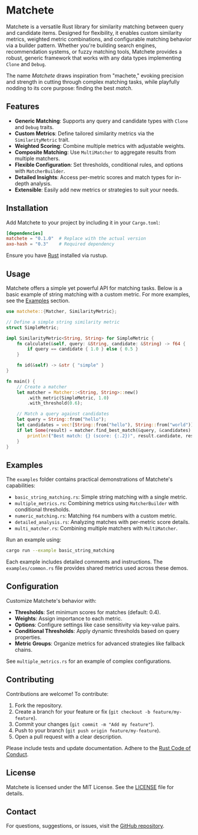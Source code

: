 # Matchete

Matchete is a versatile Rust library for similarity matching between query and candidate items. Designed for flexibility, it enables custom similarity metrics, weighted metric combinations, and configurable matching behavior via a builder pattern. Whether you're building search engines, recommendation systems, or fuzzy matching tools, Matchete provides a robust, generic framework that works with any data types implementing `Clone` and `Debug`.

The name *Matchete* draws inspiration from "machete," evoking precision and strength in cutting through complex matching tasks, while playfully nodding to its core purpose: finding the best *match*.

## Features

- **Generic Matching**: Supports any query and candidate types with `Clone` and `Debug` traits.
- **Custom Metrics**: Define tailored similarity metrics via the `SimilarityMetric` trait.
- **Weighted Scoring**: Combine multiple metrics with adjustable weights.
- **Composite Matching**: Use `MultiMatcher` to aggregate results from multiple matchers.
- **Flexible Configuration**: Set thresholds, conditional rules, and options with `MatcherBuilder`.
- **Detailed Insights**: Access per-metric scores and match types for in-depth analysis.
- **Extensible**: Easily add new metrics or strategies to suit your needs.

## Installation

Add Matchete to your project by including it in your `Cargo.toml`:

```toml
[dependencies]
matchete = "0.1.0"  # Replace with the actual version
axo-hash = "0.3"    # Required dependency
```

Ensure you have [Rust](https://www.rust-lang.org/tools/install) installed via rustup.

## Usage

Matchete offers a simple yet powerful API for matching tasks. Below is a basic example of string matching with a custom metric. For more examples, see the [Examples](#examples) section.

```rust
use matchete::{Matcher, SimilarityMetric};

// Define a simple string similarity metric
struct SimpleMetric;

impl SimilarityMetric<String, String> for SimpleMetric {
    fn calculate(&self, query: &String, candidate: &String) -> f64 {
        if query == candidate { 1.0 } else { 0.5 }
    }

    fn id(&self) -> &str { "simple" }
}

fn main() {
    // Create a matcher
    let matcher = Matcher::<String, String>::new()
        .with_metric(SimpleMetric, 1.0)
        .with_threshold(0.6);

    // Match a query against candidates
    let query = String::from("hello");
    let candidates = vec![String::from("hello"), String::from("world")];
    if let Some(result) = matcher.find_best_match(&query, &candidates) {
        println!("Best match: {} (score: {:.2})", result.candidate, result.score);
    }
}
```

## Examples

The `examples` folder contains practical demonstrations of Matchete's capabilities:

- `basic_string_matching.rs`: Simple string matching with a single metric.
- `multiple_metrics.rs`: Combining metrics using `MatcherBuilder` with conditional thresholds.
- `numeric_matching.rs`: Matching `f64` numbers with a custom metric.
- `detailed_analysis.rs`: Analyzing matches with per-metric score details.
- `multi_matcher.rs`: Combining multiple matchers with `MultiMatcher`.

Run an example using:
```bash
cargo run --example basic_string_matching
```

Each example includes detailed comments and instructions. The `examples/common.rs` file provides shared metrics used across these demos.

## Configuration

Customize Matchete's behavior with:
- **Thresholds**: Set minimum scores for matches (default: 0.4).
- **Weights**: Assign importance to each metric.
- **Options**: Configure settings like case sensitivity via key-value pairs.
- **Conditional Thresholds**: Apply dynamic thresholds based on query properties.
- **Metric Groups**: Organize metrics for advanced strategies like fallback chains.

See `multiple_metrics.rs` for an example of complex configurations.

## Contributing

Contributions are welcome! To contribute:
1. Fork the repository.
2. Create a branch for your feature or fix (`git checkout -b feature/my-feature`).
3. Commit your changes (`git commit -m "Add my feature"`).
4. Push to your branch (`git push origin feature/my-feature`).
5. Open a pull request with a clear description.

Please include tests and update documentation. Adhere to the [Rust Code of Conduct](https://www.rust-lang.org/policies/code-of-conduct).

## License

Matchete is licensed under the MIT License. See the [LICENSE](LICENSE) file for details.

## Contact

For questions, suggestions, or issues, visit the [GitHub repository](https://github.com/liagha/matchete).